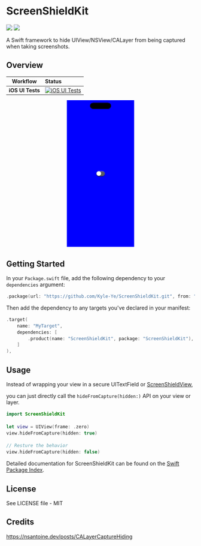 # ScreenShieldKit

[![](https://img.shields.io/endpoint?url=https%3A%2F%2Fswiftpackageindex.com%2Fapi%2Fpackages%2FKyle-Ye%2FScreenShieldKit%2Fbadge%3Ftype%3Dswift-versions)](https://swiftpackageindex.com/Kyle-Ye/ScreenShieldKit) [![](https://img.shields.io/endpoint?url=https%3A%2F%2Fswiftpackageindex.com%2Fapi%2Fpackages%2FKyle-Ye%2FScreenShieldKit%2Fbadge%3Ftype%3Dplatforms)](https://swiftpackageindex.com/Kyle-Ye/ScreenShieldKit)

A Swift framework to hide UIView/NSView/CALayer from being captured when taking screenshots.

## Overview

| **Workflow** | **Status** |
|-|:-|
| **iOS UI Tests** | [![iOS UI Tests](https://github.com/Kyle-Ye/ScreenShieldKit/actions/workflows/ios.yml/badge.svg)](https://github.com/Kyle-Ye/ScreenShieldKit/actions/workflows/ios.yml) |

<p align="center">
    <img src="./TestingHost/src/preview.gif" style="margin: auto; width: 180px"/>
</p>

## Getting Started

In your `Package.swift` file, add the following dependency to your `dependencies` argument:

```swift
.package(url: "https://github.com/Kyle-Ye/ScreenShieldKit.git", from: "0.1.0"),
```

Then add the dependency to any targets you've declared in your manifest:

```swift
.target(
    name: "MyTarget", 
    dependencies: [
        .product(name: "ScreenShieldKit", package: "ScreenShieldKit"),
    ]
),
```

## Usage

Instead of wrapping your view in a secure UITextField or [ScreenShieldView](https://github.com/RyukieSama/Swifty),

you can just directly call the `hideFromCapture(hidden:)` API on your view or layer.

```swift
import ScreenShieldKit

let view = UIView(frame: .zero)
view.hideFromCapture(hidden: true)

// Resture the behavior
view.hideFromCapture(hidden: false)
```

Detailed documentation for ScreenShieldKit can be found on the [Swift Package Index](https://swiftpackageindex.com/Kyle-Ye/ScreenShieldKit/main/documentation/screenshieldkit).

## License

See LICENSE file - MIT

## Credits

https://nsantoine.dev/posts/CALayerCaptureHiding